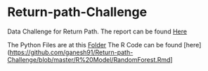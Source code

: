 # Return-path-Challenge

Data Challenge for Return Path. The report can be found [Here](https://github.com/ganesh91/Return-path-Challenge/blob/master/Return_Path_Report.pdf)

The Python Files are at this [Folder](https://github.com/ganesh91/Return-path-Challenge/tree/master/Python%20Models)
The R Code can be found [here](https://github.com/ganesh91/Return-path-Challenge/blob/master/R%20Model/RandomForest.Rmd]
